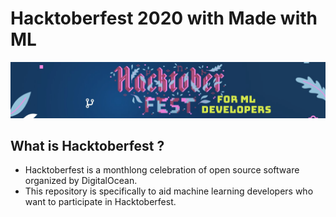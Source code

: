 # Hacktoberfest 2020 with Made with ML

![Banner](assets/banner.png)

## What is Hacktoberfest ?
- Hacktoberfest is a monthlong celebration of open source software organized by DigitalOcean.
- This repository is specifically to aid machine learning developers who want to participate in Hacktoberfest.

